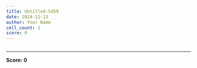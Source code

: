 ```yaml
---
title: Untitled-5459
date: 2024-12-13
author: Your Name
cell_count: 1
score: 0
---
```


```python

```


---
**Score: 0**